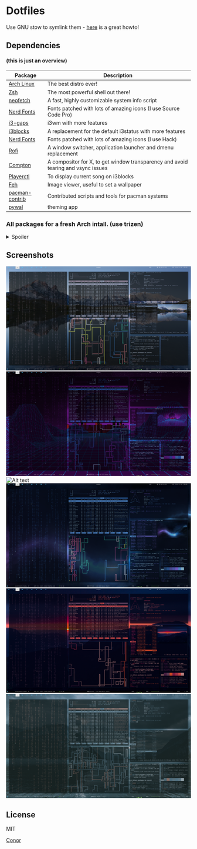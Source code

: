 # Dotfiles



Use GNU stow to symlink them - [here](http://brandon.invergo.net/news/2012-05-26-using-gnu-stow-to-manage-your-dotfiles.html) is a great howto!


## Dependencies

#### (this is just an overview)

| Package | Description |                                                 
| --- | --- |
| [Arch Linux](https://www.archlinux.org/) | The best distro ever! |
| [Zsh](https://github.com/zsh-users/zsh) | The most powerful shell out there! |
| [neofetch](https://github.com/dylanaraps/neofetch) | A fast, highly customizable system info script|
| [Nerd Fonts](https://github.com/ryanoasis/nerd-fonts) | Fonts patched with lots of amazing icons (I use Source Code Pro) |
| [i3-gaps](https://github.com/Airblader/i3) | i3wm with more features |
| [i3blocks](https://github.com/vivien/i3blocks) | A replacement for the default i3status with more features |
| [Nerd Fonts](https://github.com/ryanoasis/nerd-fonts) | Fonts patched with lots of amazing icons (I use Hack) |
| [Rofi](https://github.com/DaveDavenport/rofi) | A window switcher, application launcher and dmenu replacement |
| [Compton](https://github.com/chjj/compton) | A compositor for X, to get window transparency and avoid tearing and vsync issues |
| [Playerctl](https://github.com/acrisci/playerctl) | To display current song on i3blocks |
| [Feh](https://github.com/derf/feh) | Image viewer, useful to set a wallpaper |
| [pacman-contrib](https://www.archlinux.org/packages/?name=pacman-contrib) | Contributed scripts and tools for pacman systems |
| [pywal](https://github.com/dylanaraps/pywal) | theming app |

### All packages for a fresh Arch intall. (use trizen)

<details><summary>Spoiler</summary>
<p>
acl
   adwaita-icon-theme
                     alpm_octopi_utils
                                      alsa-lib
                                              alsa-plugins
                                                          alsa-utils
                                                                    amd-ucode
                                                                             aom
                                                                                apm
                                                                                   archlinux-keyring
                                                                                                    argon2
                                                                                                          artwiz-fonts
                                                                                                                      asciidoc
                                                                                                                              aspell
                                                                                                                                    at-spi2-atk
                                                                                                                                               at-spi2-core
                                                                                                                                                           atk
                                                                                                                                                              atkmm
                                                                                                                                                                   atom
                                                                                                                                                                       attica
                                                                                                                                                                             attr
                                                                                                                                                                                 audit
                                                                                                                                                                                      autoconf
                                                                                                                                                                                              autofs
                                                                                                                                                                                                    automake
                                                                                                                                                                                                            avahi
                                                                                                                                                                                                                 babl
                                                                                                                                                                                                                     bash
                                                                                                                                                                                                                         bash-completion
                                                                                                                                                                                                                                        bc
                                                                                                                                                                                                                                          bind-tools
                                                                                                                                                                                                                                                    binutils
     bison
          blas
              bleachbit
                       bluez
                            bluez-libs
                                      boost-libs
                                                brotli
                                                      btrfs-progs
                                                                 bubblewrap
                                                                           bzip2
                                                                                c-ares
                                                                                      ca-certificates
                                                                                                     ca-certificates-mozilla
                                                                                                                            ca-certificates-utils
                                                                                                                                                 cairo
                                                                                                                                                      cairomm
                                                                                                                                                             cantarell-fonts
                                                                                                                                                                            cava
                                                                                                                                                                                ccid
                                                                                                                                                                                    cdparanoia
                                                                                                                                                                                              check
                                                                                                                                                                                                   clang
                                                                                                                                                                                                        clucene
                                                                                                                                                                                                               cmake
                                                                                                                                                                                                                    cmatrix
                                                                                                                                                                                                                           colord
                                                                                                                                                                                                                                 compiler-rt
                                                                                                                                                                                                                                            compton
                                                                                                                                                                                                                                                   confuse
   coreutils
            cracklib
                    cronie
                          cryptsetup
                                    cups
                                        cups-filters
                                                    cups-pdf
                                                            curl
                                                                db
                                                                  dbus
                                                                      dbus-glib
                                                                               dconf
                                                                                    dep
                                                                                       desktop-file-utils
                                                                                                         device-mapper
                                                                                                                      dhcpcd
                                                                                                                            dialog
                                                                                                                                  diffutils
                                                                                                                                           discord
                                                                                                                                                  dmidecode
                                                                                                                                                           dmraid
                                                                                                                                                                 dnssec-anchors
                                                                                                                                                                               docbook-xml
                                                                                                                                                                                          docbook-xsl
                                                                                                                                                                                                     dosfstools
                                                                                                                                                                                                               double-conversion
                                                                                                                                                                                                                                e2fsprogs
                                                                                                                                                                                                                                         efibootmgr
                                                                                                                                                                                                                                                   efivar
  electron
          enchant
                 evolution
                          evolution-data-server
                                               exfat-utils
                                                          exiv2
                                                               expat
                                                                    extra-cmake-modules
                                                                                       fakeroot
                                                                                               feh
                                                                                                  ffmpeg
                                                                                                        fftw
                                                                                                            file
                                                                                                                filesystem
                                                                                                                          findutils
                                                                                                                                   firefox
                                                                                                                                          flac
                                                                                                                                              flex
                                                                                                                                                  font-bh-ttf
                                                                                                                                                             font-bitstream-speedo
                                                                                                                                                                                  fontconfig
                                                                                                                                                                                            freetype2
                                                                                                                                                                                                     fribidi
                                                                                                                                                                                                            fuse-common
                                                                                                                                                                                                                       fuse2
                                                                                                                                                                                                                            fuse3
                                                                                                                                                                                                                                 fuseiso
                                                                                                                                                                                                                                        gawk
                                                                                                                                                                                                                                            gc
                                                                                                                                                                                                                                              gcc
                                                                                                                                                                                                                                                 gcc-libs
  gconf
       gcr
          gd
            gdbm
                gdk-pixbuf2
                           gegl
                               gengetopt
                                        geoclue2
                                                geocode-glib
                                                            geoip
                                                                 geoip-database
                                                                               gettext
                                                                                      ghostscript
                                                                                                 giblib
                                                                                                       giflib
                                                                                                             gimp
                                                                                                                 gimp-help-de
                                                                                                                             git
                                                                                                                                glib-networking
                                                                                                                                               glib2
                                                                                                                                                    glib2-docs
                                                                                                                                                              glibc
                                                                                                                                                                   glibmm
                                                                                                                                                                         glu
                                                                                                                                                                            gmp
                                                                                                                                                                               gnome-autoar
                                                                                                                                                                                           gnome-desktop
                                                                                                                                                                                                        gnome-online-accounts
                                                                                                                                                                                                                             gnupg
                                                                                                                                                                                                                                  gnutls
                                                                                                                                                                                                                                        go
                                                                                                                                                                                                                                          gobject-introspection-runtime
                gparted
                       gpgme
                            gpm
                               gptfdisk
                                       graphene
                                               graphite
                                                       graphviz
                                                               grep
                                                                   groff
                                                                        grub
                                                                            gsettings-desktop-schemas
                                                                                                     gsfonts
                                                                                                            gsl
                                                                                                               gsm
                                                                                                                  gst-plugins-base
                                                                                                                                  gst-plugins-base-libs
                                                                                                                                                       gstreamer
                                                                                                                                                                gtk-doc
                                                                                                                                                                       gtk-engine-murrine
                                                                                                                                                                                         gtk-engines
                                                                                                                                                                                                    gtk-update-icon-cache
                                                                                                                                                                                                                         gtk2
                                                                                                                                                                                                                             gtk3
                                                                                                                                                                                                                                 gtkmm
                                                                                                                                                                                                                                      gtkspell
                                                                                                                                                                                                                                              gtkspell3
                                                                                                                                                                                                                                                      gtop
   gts
      gucharmap
               guile
                    gvfs
                        gzip
                            harfbuzz
                                    harfbuzz-icu
                                                haveged
                                                       help2man
                                                               hicolor-icon-theme
                                                                                 hidapi
                                                                                       hspell
                                                                                             http-parser
                                                                                                        hunspell
                                                                                                                hunspell-en_US
                                                                                                                              hwids
                                                                                                                                   hyphen
                                                                                                                                         i3-gaps
                                                                                                                                                i3blocks
                                                                                                                                                        i3lock
                                                                                                                                                              i3lock-fancy-rapid-git
                                                                                                                                                                                    i3status
                                                                                                                                                                                            iana-etc
                                                                                                                                                                                                    icu
                                                                                                                                                                                                       ijs
                                                                                                                                                                                                          ilmbase
                                                                                                                                                                                                                 imagemagick
                                                                                                                                                                                                                            imlib2
                                                                                                                                                                                                                                  inetutils
                                                                                                                                                                                                                                           iniparser
                                                                                                                                                                                                                                                    inkscape
     intel-tbb
              intel-ucode
                         iproute2
                                 iptables
                                         iputils
                                                iso-codes
                                                         jack
                                                             jansson
                                                                    jasper
                                                                          jbig2dec
                                                                                  jfsutils
                                                                                          jq
                                                                                            js52
                                                                                                json-c
                                                                                                      json-glib
                                                                                                               jsoncpp
                                                                                                                      kactivities
                                                                                                                                 karchive
                                                                                                                                         kauth
                                                                                                                                              kbd
                                                                                                                                                 kbookmarks
                                                                                                                                                           kcodecs
                                                                                                                                                                  kcompletion
                                                                                                                                                                             kconfig
                                                                                                                                                                                    kconfigwidgets
                                                                                                                                                                                                  kcoreaddons
                                                                                                                                                                                                             kcrash
                                                                                                                                                                                                                   kdbusaddons
                                                                                                                                                                                                                              kdeclarative
                                                                                                                                                                                                                                          kdesu
                                                                                                                                                                                                                                               keyutils
                                                                                                                                                                                                                                                      kglobalaccel
           kguiaddons
                     ki18n
                          kiconthemes
                                     kio
                                        kirigami2
                                                 kitemviews
                                                           kjobwidgets
                                                                      kmod
                                                                          knotifications
                                                                                        kpackage
                                                                                                kpty
                                                                                                    krb5
                                                                                                        kservice
                                                                                                                ktextwidgets
                                                                                                                            kwallet
                                                                                                                                   kwayland
                                                                                                                                           kwidgetsaddons
                                                                                                                                                         kwindowsystem
                                                                                                                                                                      kxmlgui
                                                                                                                                                                             l-smash
                                                                                                                                                                                    lame
                                                                                                                                                                                        lapack
                                                                                                                                                                                              lcms2
                                                                                                                                                                                                   ldns
                                                                                                                                                                                                       lensfun
                                                                                                                                                                                                              less
                                                                                                                                                                                                                  libabw
                                                                                                                                                                                                                        libaio
                                                                                                                                                                                                                              libarchive
                                                                                                                                                                                                                                        libass
                                                                                                                                                                                                                                              libassuan
                                                                                                                                                                                                                                                      libasyncns
         libatasmart
                    libatomic_ops
                                 libavc1394
                                           libblockdev
                                                      libbluray
                                                               libbytesize
                                                                          libc++
                                                                                libc++abi
                                                                                         libcanberra
                                                                                                    libcap
                                                                                                          libcap-ng
                                                                                                                   libcddb
                                                                                                                          libcdio
                                                                                                                                 libcdio-paranoia
                                                                                                                                                 libcdr
                                                                                                                                                       libcmis
                                                                                                                                                              libconfig
                                                                                                                                                                       libcroco
                                                                                                                                                                               libcryptui
                                                                                                                                                                                         libcups
                                                                                                                                                                                                libcurl-gnutls
                                                                                                                                                                                                              libdaemon
                                                                                                                                                                                                                       libdatrie
                                                                                                                                                                                                                                libdbusmenu-qt5
                                                                                                                                                                                                                                               libde265
                                                                                                                                                                                                                                                      libdrm
     libe-book
              libedit
                     libelf
                           libepoxy
                                   libepubgen
                                             libetonyek
                                                       libev
                                                            libevdev
                                                                    libevent
                                                                            libexif
                                                                                   libexttextcat
                                                                                                libffi
                                                                                                      libfontenc
                                                                                                                libfreehand
                                                                                                                           libgcrypt
                                                                                                                                    libgdata
                                                                                                                                            libgexiv2
                                                                                                                                                     libglade
                                                                                                                                                             libglvnd
                                                                                                                                                                     libgpg-error
                                                                                                                                                                                 libgsf
                                                                                                                                                                                       libgudev
                                                                                                                                                                                               libgusb
                                                                                                                                                                                                      libgweather
                                                                                                                                                                                                                 libheif
                                                                                                                                                                                                                        libibus
                                                                                                                                                                                                                               libical
                                                                                                                                                                                                                                      libice
                                                                                                                                                                                                                                            libid3tag
                                                                                                                                                                                                                                                     libidn
    libidn2
           libiec61883
                      libimobiledevice
                                      libinput
                                              libixion
                                                      libjpeg-turbo
                                                                   libkeybinder3
                                                                                libksba
                                                                                       liblangtag
                                                                                                 libldap
                                                                                                        liblouis
                                                                                                                liblqr
                                                                                                                      libmagick
                                                                                                                               libmagick6
                                                                                                                                         libmm-glib
                                                                                                                                                   libmng
                                                                                                                                                         libmnl
                                                                                                                                                               libmodplug
                                                                                                                                                                         libmpc
                                                                                                                                                                               libmspub
                                                                                                                                                                                       libmwaw
                                                                                                                                                                                              libmypaint
                                                                                                                                                                                                        libnautilus-extension
                                                                                                                                                                                                                             libndp
                                                                                                                                                                                                                                   libnetctlgui
                                                                                                                                                                                                                                               libnewt
                                                                                                                                                                                                                                                      libnftnl
       libnghttp2
                 libnl
                      libnm
                           libnm-glib
                                     libnm-gtk
                                              libnma
                                                    libnotify
                                                             libnsl
                                                                   libnumbertext
                                                                                liboauth
                                                                                        libodfgen
                                                                                                 libogg
                                                                                                       libomxil-bellagio
                                                                                                                        liborcus
                                                                                                                                libpagemaker
                                                                                                                                            libpaper
                                                                                                                                                    libpcap
                                                                                                                                                           libpciaccess
                                                                                                                                                                       libpgm
                                                                                                                                                                             libphonenumber
                                                                                                                                                                                           libpipeline
                                                                                                                                                                                                      libplist
                                                                                                                                                                                                              libpng
                                                                                                                                                                                                                    libproxy
                                                                                                                                                                                                                            libpsl
                                                                                                                                                                                                                                  libpst
                                                                                                                                                                                                                                        libpulse
                                                                                                                                                                                                                                                libqxp
                                                                                                                                                                                                                                                      libraqm
      libraw
            libraw1394
                      libreoffice-fresh
                                       libreoffice-fresh-de
                                                           librevenge
                                                                     librsvg
                                                                            libsamplerate
                                                                                         libsasl
                                                                                                libsass
                                                                                                       libseccomp
                                                                                                                 libsecret
                                                                                                                          libsigc++
                                                                                                                                   libsm
                                                                                                                                        libsndfile
                                                                                                                                                  libsodium
                                                                                                                                                           libsoup
                                                                                                                                                                  libsoxr
                                                                                                                                                                         libspiro
                                                                                                                                                                                 libssh
                                                                                                                                                                                       libssh2
                                                                                                                                                                                              libstaroffice
                                                                                                                                                                                                           libstemmer
                                                                                                                                                                                                                     libsystemd
                                                                                                                                                                                                                               libtasn1
                                                                                                                                                                                                                                       libteam
                                                                                                                                                                                                                                              libthai
                                                                                                                                                                                                                                                     libtheora
       libtiff
              libtirpc
                      libtommath
                                libtool
                                       libu2f-host
                                                  libu2f-server
                                                               libunistring
                                                                           libunwind
                                                                                    libusb
                                                                                          libusbmuxd
                                                                                                    libutempter
                                                                                                               libutil-linux
                                                                                                                            libuv
                                                                                                                                 libva
                                                                                                                                      libvdpau
                                                                                                                                              libvisio
                                                                                                                                                      libvisual
                                                                                                                                                               libvoikko
                                                                                                                                                                        libvorbis
                                                                                                                                                                                 libvpx
                                                                                                                                                                                       libwacom
                                                                                                                                                                                               libwebp
                                                                                                                                                                                                      libwmf
                                                                                                                                                                                                            libwpd
                                                                                                                                                                                                                  libwpg
                                                                                                                                                                                                                        libwps
                                                                                                                                                                                                                              libx11
                                                                                                                                                                                                                                    libxau
                                                                                                                                                                                                                                          libxaw
                                                                                                                                                                                                                                                libxcb
                                                                                                                                                                                                                                                      libxcomposite
            libxcursor
                      libxdamage
                                libxdg-basedir
                                              libxdmcp
                                                      libxext
                                                             libxfixes
                                                                      libxfont2
                                                                               libxft
                                                                                     libxi
                                                                                          libxinerama
                                                                                                     libxkbcommon
                                                                                                                 libxkbcommon-x11
                                                                                                                                 libxkbfile
                                                                                                                                           libxml2
                                                                                                                                                  libxmu
                                                                                                                                                        libxpm
                                                                                                                                                              libxrandr
                                                                                                                                                                       libxrender
                                                                                                                                                                                 libxshmfence
                                                                                                                                                                                             libxslt
                                                                                                                                                                                                    libxss
                                                                                                                                                                                                          libxt
                                                                                                                                                                                                               libxtst
                                                                                                                                                                                                                      libxv
                                                                                                                                                                                                                           libxvmc
                                                                                                                                                                                                                                  libxxf86vm
                                                                                                                                                                                                                                            libyaml
                                                                                                                                                                                                                                                   libytnef
    libzmf
          licenses
                  linux
                       linux-api-headers
                                        linux-firmware
                                                      linux-headers
                                                                   llvm-libs
                                                                            lm_sensors
                                                                                      lmdb
                                                                                          logrotate
                                                                                                   lpsolve
                                                                                                          lsof
                                                                                                              lua
                                                                                                                 lua52
                                                                                                                      lvm2
                                                                                                                          lxappearance
                                                                                                                                      lz4
                                                                                                                                         lzo
                                                                                                                                            m4
                                                                                                                                              mailcap
                                                                                                                                                     make
                                                                                                                                                         man-db
                                                                                                                                                               man-pages
                                                                                                                                                                        mdadm
                                                                                                                                                                             media-player-info
                                                                                                                                                                                              mesa
                                                                                                                                                                                                  metis
                                                                                                                                                                                                       minizip
                                                                                                                                                                                                              mkinitcpio
                                                                                                                                                                                                                        mkinitcpio-busybox
                                                                                                                                                                                                                                          mobile-broadband-provider-info
                 mozilla-common
                               mpfr
                                   mtdev
                                        mypaint-brushes
                                                       nano
                                                           nautilus
                                                                   nautilus-sendto
                                                                                  ncurses
                                                                                         ndctl
                                                                                              neofetch
                                                                                                      neon
                                                                                                          nerd-fonts-fira-code
                                                                                                                              nerd-fonts-hack
                                                                                                                                             nerd-fonts-inconsolata
                                                                                                                                                                   nerd-fonts-source-code-pro
                                                                                                                                                                                             netctl
                                                                                                                                                                                                   nettle
                                                                                                                                                                                                         network-manager-applet
                                                                                                                                                                                                                               networkmanager
                                                                                                                                                                                                                                             ninja
                                                                                                                                                                                                                                                  nm-connection-editor
               nmap
                   node-gyp
                           nodejs
                                 npm
                                    npth
                                        nspr
                                            nss
                                               ntfs-3g
                                                      octopi
                                                            oniguruma
                                                                     oomox
                                                                          openal
                                                                                opencore-amr
                                                                                            openexr
                                                                                                   openjpeg2
                                                                                                            openresolv
                                                                                                                      openssh
                                                                                                                             openssl
                                                                                                                                    openssl-1.0
                                                                                                                                               optipng
                                                                                                                                                      opus
                                                                                                                                                          orc
                                                                                                                                                             os-prober
                                                                                                                                                                      p11-kit
                                                                                                                                                                             p7zip
                                                                                                                                                                                  pacman
                                                                                                                                                                                        pacman-contrib
                                                                                                                                                                                                      pacman-mirrorlist
                                                                                                                                                                                                                       pacutils
                                                                                                                                                                                                                               pam
                                                                                                                                                                                                                                  pam_u2f
                                                                                                                                                                                                                                         pambase
                                                                                                                                                                                                                                                pango
                                                                                                                                                                                                                                                     pangomm
     papirus-icon-theme
                       parallel
                               parted
                                     patch
                                          pciutils
                                                  pcre
                                                      pcre2
                                                           pcsclite
                                                                   perl
                                                                       perl-data-dump
                                                                                     perl-encode-locale
                                                                                                       perl-error
                                                                                                                 perl-file-listing
                                                                                                                                  perl-html-parser
                                                                                                                                                  perl-html-tagset
                                                                                                                                                                  perl-http-cookies
                                                                                                                                                                                   perl-http-daemon
                                                                                                                                                                                                   perl-http-date
                                                                                                                                                                                                                 perl-http-message
                                                                                                                                                                                                                                  perl-http-negotiate
                                                                                                                                                                                                                                                     perl-io-html
          perl-io-socket-ssl
                            perl-json
                                     perl-libwww
                                                perl-locale-gettext
                                                                   perl-log-message
                                                                                   perl-log-message-simple
                                                                                                          perl-lwp-mediatypes
                                                                                                                             perl-lwp-protocol-https
                                                                                                                                                    perl-mailtools
                                                                                                                                                                  perl-net-http
                                                                                                                                                                               perl-net-ssleay
                                                                                                                                                                                              perl-term-readline-gnu
                                                                                                                                                                                                                    perl-term-ui
                                                                                                                                                                                                                                perl-timedate
                                                                                                                                                                                                                                             perl-try-tiny
   perl-uri
           perl-www-robotrules
                              pinentry
                                      pipes.sh
                                              pixman
                                                    pkgconf
                                                           pkgfile
                                                                  plasma-framework
                                                                                  playerctl
                                                                                           polkit
                                                                                                 polkit-qt5
                                                                                                           polybar
                                                                                                                  poppler
                                                                                                                         poppler-data
                                                                                                                                     poppler-glib
                                                                                                                                                 popt
                                                                                                                                                     potrace
                                                                                                                                                            procps-ng
                                                                                                                                                                     protobuf
                                                                                                                                                                             psmisc
                                                                                                                                                                                   pulseaudio
                                                                                                                                                                                             pulseaudio-alsa
                                                                                                                                                                                                            pulseaudio-bluetooth
                                                                                                                                                                                                                                pulseaudio-equalizer
                                                                                                                                                                                                                                                    pygobject-devel
            pygobject2-devel
                            pygtk
                                 pyqt5-common
                                             python
                                                   python-anytree
                                                                 python-appdirs
                                                                               python-asn1crypto
                                                                                                python-cffi
                                                                                                           python-click
                                                                                                                       python-colorama
                                                                                                                                      python-cryptography
                                                                                                                                                         python-dbus
                                                                                                                                                                    python-dbus-common
                                                                                                                                                                                      python-decorator
                                                                                                                                                                                                      python-fido2
                                                                                                                                                                                                                  python-gobject
                                                                                                                                                                                                                                python-idna
                                                                                                                                                                                                                                           python-lxml
                                                                                                                                                                                                                                                      python-packaging
               python-pillow
                            python-ply
                                      python-psutil
                                                   python-pycparser
                                                                   python-pygments
                                                                                  python-pyopenssl
                                                                                                  python-pyotherside
                                                                                                                    python-pyparsing
                                                                                                                                    python-pyqt5
                                                                                                                                                python-pyscard
                                                                                                                                                              python-pyte
                                                                                                                                                                         python-pyusb
                                                                                                                                                                                     python-pywal
                                                                                                                                                                                                 python-setuptools
                                                                                                                                                                                                                  python-sip
                                                                                                                                                                                                                            python-sip-pyqt5
                                                                                                                                                                                                                                            python-six
                                                                                                                                                                                                                                                      python-wcwidth
             python2
                    python2-cairo
                                 python2-dbus
                                             python2-gobject
                                                            python2-gobject2
                                                                            python2-psutil
                                                                                          qpdf
                                                                                              qt5-base
                                                                                                      qt5-declarative
                                                                                                                     qt5-graphicaleffects
                                                                                                                                         qt5-multimedia
                                                                                                                                                       qt5-quickcontrols
                                                                                                                                                                        qt5-quickcontrols2
                                                                                                                                                                                          qt5-script
                                                                                                                                                                                                    qt5-speech
                                                                                                                                                                                                              qt5-styleplugins
                                                                                                                                                                                                                              qt5-svg
                                                                                                                                                                                                                                     qt5-tools
                                                                                                                                                                                                                                              qt5-x11extras
    qt5-xmlpatterns
                   qtermwidget
                              ranger
                                    raptor
                                          rasqal
                                                re2
                                                   readline
                                                           redland
                                                                  reiserfsprogs
                                                                               rest
                                                                                   rhash
                                                                                        rofi
                                                                                            rsync
                                                                                                 rtkit
                                                                                                      rtmpdump
                                                                                                              run-parts
                                                                                                                       s-nail
                                                                                                                             sassc
                                                                                                                                  sbc
                                                                                                                                     scrot
                                                                                                                                          sdl
                                                                                                                                             sdl2
                                                                                                                                                 sdl_ttf
                                                                                                                                                        sed
                                                                                                                                                           semver
                                                                                                                                                                 shadow
                                                                                                                                                                       shared-mime-info
                                                                                                                                                                                       slang
                                                                                                                                                                                            snappy
                                                                                                                                                                                                  solid
                                                                                                                                                                                                       sonnet
                                                                                                                                                                                                             sound-theme-freedesktop
                                                                                                                                                                                                                                    source-highlight
                                                                                                                                                                                                                                                    speedtest-cli
          speex
               speexdsp
                       spotify
                              sqlite
                                    startup-notification
                                                        stow
                                                            sudo
                                                                suitesparse
                                                                           swig
                                                                               sysfsutils
                                                                                         systemd
                                                                                                systemd-sysvcompat
                                                                                                                  tar
                                                                                                                     tdb
                                                                                                                        terminator
                                                                                                                                  texinfo
                                                                                                                                         thefuck
                                                                                                                                                thin-provisioning-tools
                                                                                                                                                                       traceroute
                                                                                                                                                                                 tracker
                                                                                                                                                                                        transmission-gtk
                                                                                                                                                                                                        trizen
                                                                                                                                                                                                              tslib
                                                                                                                                                                                                                   ttf-bitstream-vera
                                                                                                                                                                                                                                     ttf-cheapskate
                                                                                                                                                                                                                                                   ttf-dejavu
      ttf-dejavu-sans-mono-powerline-git
                                        ttf-fira-code
                                                     ttf-font-awesome
                                                                     ttf-font-awesome-4
                                                                                       ttf-hack
                                                                                               ttf-inconsolata
                                                                                                              ttf-liberation
                                                                                                                            ttf-weather-icons
                                                                                                                                             tzdata
                                                                                                                                                   udisks2
                                                                                                                                                          unrar
                                                                                                                                                               unzip
                                                                                                                                                                    upower
                                                                                                                                                                          usbmuxd
                                                                                                                                                                                 usbutils
                                                                                                                                                                                         util-linux
                                                                                                                                                                                                   v4l-utils
                                                                                                                                                                                                            vala
                                                                                                                                                                                                                vi
                                                                                                                                                                                                                  vid.stab
                                                                                                                                                                                                                          volume_key
                                                                                                                                                                                                                                    vte-common
                                                                                                                                                                                                                                              vte3
                                                                                                                                                                                                                                                  w3m
                                                                                                                                                                                                                                                     wayland
     wayland-protocols
                      weather-bar
                                 webkit2gtk
                                           webrtc-audio-processing
                                                                  wget
                                                                      which
                                                                           wireless_tools
                                                                                         woff2
                                                                                              wpa_supplicant
                                                                                                            x264
                                                                                                                x265
                                                                                                                    xcb-proto
                                                                                                                             xcb-util
                                                                                                                                     xcb-util-cursor
                                                                                                                                                    xcb-util-image
                                                                                                                                                                  xcb-util-keysyms
                                                                                                                                                                                  xcb-util-renderutil
                                                                                                                                                                                                     xcb-util-wm
                                                                                                                                                                                                                xcb-util-xrm
                                                                                                                                                                                                                            xdg-user-dirs
                                                                                                                                                                                                                                         xdg-utils
                                                                                                                                                                                                                                                  xf86-input-elographics
                 xf86-input-evdev
                                 xf86-input-keyboard
                                                    xf86-input-libinput
                                                                       xf86-input-mouse
                                                                                       xf86-video-intel
                                                                                                       xf86-video-vesa
                                                                                                                      xfsprogs
                                                                                                                              xkeyboard-config
                                                                                                                                              xmlsec
                                                                                                                                                    xorg-bdftopcf
                                                                                                                                                                 xorg-font-util
                                                                                                                                                                               xorg-font-utils
                                                                                                                                                                                              xorg-fonts-alias
                                                                                                                                                                                                              xorg-fonts-encodings
                                                                                                                                                                                                                                  xorg-fonts-type1
                                                                                                                                                                                                                                                  xorg-mkfontdir
         xorg-mkfontscale
                         xorg-server
                                    xorg-server-common
                                                      xorg-setxkbmap
                                                                    xorg-xauth
                                                                              xorg-xinit
                                                                                        xorg-xinput
                                                                                                   xorg-xkbcomp
                                                                                                               xorg-xmodmap
                                                                                                                           xorg-xrandr
                                                                                                                                      xorg-xrdb
                                                                                                                                               xorg-xset
                                                                                                                                                        xorgproto
                                                                                                                                                                 xvidcore
                                                                                                                                                                         xz
                                                                                                                                                                           yajl
                                                                                                                                                                               yubico-c
                                                                                                                                                                                       yubico-c-client
                                                                                                                                                                                                      yubico-yubioath-desktop
                                                                                                                                                                                                                             yubikey-manager
                                                                                                                                                                                                                                            yubikey-personalization
            zeromq
                  zip
                     zita-alsa-pcmi
                                   zita-resampler
                                                 zlib
                                                     zsh
                                                        zstd

</p>
</details>

## Screenshots

![Alt text](/screenshots/a.png?raw=true "1")
![Alt text](/screenshots/b.png?raw=true "2")
![Alt text](/screenshots/c.png?raw=true "3")
![Alt text](/screenshots/d.png?raw=true "4")
![Alt text](/screenshots/e.png?raw=true "5")
![Alt text](/screenshots/f.png?raw=true "6")

License
----

MIT

[Conor](https://conor-burns.com)
